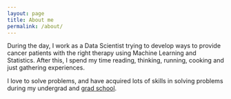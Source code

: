 ```yaml
---
layout: page
title: About me
permalink: /about/
---
```


During the day, I work as a Data Scientist trying to develop ways to provide cancer patients with the right therapy using Machine Learning and Statistics. After this, I spend my time reading, thinking, running, cooking and just gathering experiences. 

I love to solve problems, and have acquired lots of skills in solving problems during my undergrad and [grad school](/gradschool).